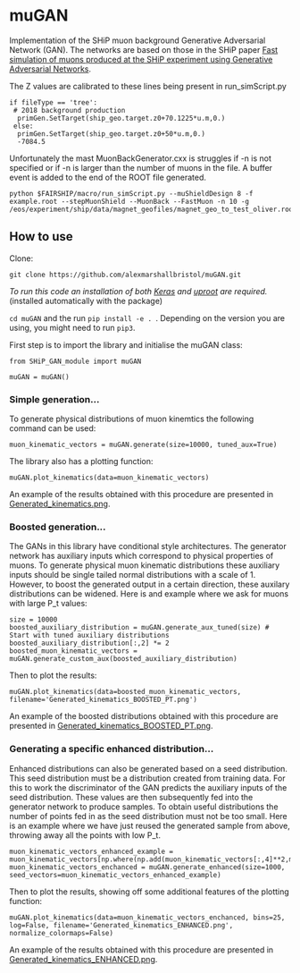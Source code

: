 # muGAN

Implementation of the SHiP muon background Generative Adversarial Network (GAN). The networks are based on those in the SHiP paper [Fast simulation of muons produced at the SHiP
experiment using Generative Adversarial Networks](https://arxiv.org/abs/1909.04451).

The Z values are calibrated to these lines being present in run_simScript.py
```
if fileType == 'tree':
 # 2018 background production 
  primGen.SetTarget(ship_geo.target.z0+70.1225*u.m,0.)
 else:
  primGen.SetTarget(ship_geo.target.z0+50*u.m,0.)
  -7084.5
```


Unfortunately the mast MuonBackGenerator.cxx is struggles if -n is not specified or if -n is larger than the number of muons in the file. A buffer event is added to the end of the ROOT file generated. 
```
python $FAIRSHIP/macro/run_simScript.py --muShieldDesign 8 -f example.root --stepMuonShield --MuonBack --FastMuon -n 10 -g /eos/experiment/ship/data/magnet_geofiles/magnet_geo_to_test_oliver.root
```

## How to use

Clone:
```
git clone https://github.com/alexmarshallbristol/muGAN.git
```

*To run this code an installation of both [Keras](https://keras.io/) and [uproot](https://github.com/scikit-hep/uproot) are required.* (installed automatically with the package)

`cd muGAN` and the run `pip install -e . `. Depending on the version you are using, you might need to run `pip3`. 


First step is to import the library and initialise the muGAN class:
```
from SHiP_GAN_module import muGAN

muGAN = muGAN()
```


### Simple generation...

To generate physical distributions of muon kinemtics the following command can be used:
```
muon_kinematic_vectors = muGAN.generate(size=10000, tuned_aux=True)
```

The library also has a plotting function:
```
muGAN.plot_kinematics(data=muon_kinematic_vectors)
```

An example of the results obtained with this procedure are presented in [Generated_kinematics.png](Example_plots/Generated_kinematics.png).


### Boosted generation...

The GANs in this library have conditional style architectures. The generator network has auxiliary inputs which correspond to physical properties of muons. To generate physical muon kinematic distributions these auxiliary inputs should be single tailed normal distributions with a scale of 1. However, to boost the generated output in a certain direction, these auxilary distributions can be widened. Here is and example where we ask for muons with large P_t values:
```
size = 10000
boosted_auxiliary_distribution = muGAN.generate_aux_tuned(size) # Start with tuned auxiliary distributions
boosted_auxiliary_distribution[:,2] *= 2
boosted_muon_kinematic_vectors = muGAN.generate_custom_aux(boosted_auxiliary_distribution)
```
Then to plot the results:
```
muGAN.plot_kinematics(data=boosted_muon_kinematic_vectors, filename='Generated_kinematics_BOOSTED_PT.png')
```

An example of the boosted distributions obtained with this procedure are presented in [Generated_kinematics_BOOSTED_PT.png](Example_plots/Generated_kinematics_BOOSTED_PT.png).



### Generating a specific enhanced distribution...

Enhanced distributions can also be generated based on a seed distribution. This seed distribution must be a distribution created from training data. For this to work the discriminator of the GAN predicts the auxiliary inputs of the seed distribution. These values are then subsequently fed into the generator network to produce samples. To obtain useful distributions the number of points fed in as the seed distribution must not be too small. Here is an example where we have just reused the generated sample from above, throwing away all the points with low P_t.
```
muon_kinematic_vectors_enhanced_example = muon_kinematic_vectors[np.where(np.add(muon_kinematic_vectors[:,4]**2,muon_kinematic_vectors[:,5]**2)>1.5)]
muon_kinematic_vectors_enchanced = muGAN.generate_enhanced(size=1000, seed_vectors=muon_kinematic_vectors_enhanced_example)
```
Then to plot the results, showing off some additional features of the plotting function:
```
muGAN.plot_kinematics(data=muon_kinematic_vectors_enchanced, bins=25, log=False, filename='Generated_kinematics_ENHANCED.png', normalize_colormaps=False)
```

An example of the results obtained with this procedure are presented in [Generated_kinematics_ENHANCED.png](Example_plots/Generated_kinematics_ENHANCED.png).


